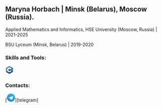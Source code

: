 ## Maryna Horbach | Minsk (Belarus), Moscow (Russia).

 Applied Mathematics and Informatics, HSE University (Moscow, Russia) | 2021-2025
 
 BSU Lyceum (Minsk, Belarus) | 2019-2020


### Skills and Tools:

<img align="leaft" alt="C++" width="26px" src="https://raw.githubusercontent.com/github/explore/180320cffc25f4ed1bbdfd33d4db3a66eeeeb358/topics/cpp/cpp.png"/>

<br />

### Contacts:

[<img align="leaft" alt="Telegram" width="26px" src="https://raw.githubusercontent.com/github/explore/80688e429a7d4ef2fca1e82350fe8e3517d3494d/topics/telegram/telegram.png" />][telegram]

[telegtam]: https://t.me/MarynaHorbach
